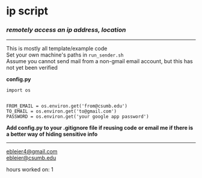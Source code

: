 # ip script
### *remotely access an ip address, location*
----

This is mostly all template/example code\
Set your own machine's paths in `run_sender.sh`\
Assume you cannot send mail from a non-gmail email account, but this has not yet been verified


**config.py**
```
import os


FROM_EMAIL = os.environ.get('from@csumb.edu') 
TO_EMAIL = os.environ.get('to@gmail.com') 
PASSWORD = os.environ.get('your google app password')
```

__Add config.py to your .gitignore file if reusing code__
__or email me if there is a better way of hiding sensitive info__

----
ebleier4@gmail.com\
ebleier@csumb.edu


hours worked on: 1
